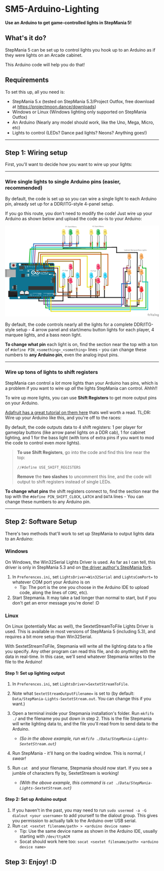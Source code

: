 # SM5-Arduino-Lighting
**Use an Arduino to get game-controlled lights in StepMania 5!**

## What's it do?
StepMania 5 can be set up to control lights you hook up to an Arduino as if they were lights on an Arcade cabinet.

This Arduino code will help you do that!



## Requirements
To set this up, all you need is:
 * StepMania 5.x (tested on StepMania 5.3/Project Outfox, free download at https://projectmoon.dance/downloads)
 * Windows or Linux (Windows lighting only supported on StepMania Outfox)
 * An Arduino (Nearly any model should work, like the Uno, Mega, Micro, etc)
 * Lights to control (LEDs? Dance pad lights? Neons? Anything goes!)

---

## Step 1: Wiring setup
First, you'll want to decide how you want to wire up your lights:

---

### Wire single lights to single Arduino pins (easier, recommended)
By default, the code is set up so you can wire a single light to each Arduino pin, already set up for a DDR/ITG-style 4-panel setup.

If you go this route, you don't need to modify the code! Just wire up your Arduino as shown below and upload the code as-is to your Arduino:

![Direct wiring diagram](/Wiring-Direct.png)

By default, the code controls nearly all the lights for a complete DDR/ITG-style setup - 4 arrow panel and start/menu button lights for each player, 4 marquee lights, and a bass neon light.

**To change what pin** each light is on, find the section near the top with a ton of `#define PIN_<something>_<something>` lines - you can change these numbers to **any Arduino pin**, even the analog input pins.


---

### Wire up tons of lights to shift registers
StepMania can control a *lot* more lights than your Arduino has pins, which is a problem if you want to wire up *all* the lights StepMania can control. Ahhh!!

To wire up more lights, you can use **Shift Registers** to get more output pins on your Arduino.

[Adafruit has a great tutorial on them here](https://learn.adafruit.com/adafruit-arduino-lesson-4-eight-leds/overview) thats well worth a read. TL;DR: Wire up your Arduino like this, and you're off to the races:



By default, the code outputs data to 4 shift registers: 1 per player for gameplay buttons (like arrow panel lights on a DDR cab), 1 for cabinet lighting, and 1 for the bass light (with tons of extra pins if you want to mod the code to control even *more* lights).

> **To use Shift Registers**, go into the code and find this line near the top:
> 
> ```//#define USE_SHIFT_REGISTERS```
> 
> **Remove** the **two slashes** to uncomment this line, and the code will output to shift registers instead of single LEDs.

**To change what pins** the shift registers connect to, find the section near the top with the `#define PIN_SHIFT_CLOCK`, `LATCH` and `DATA` lines - You can change these numbers to any Arduino pin.

---



## Step 2: Software Setup
There's two methods that'll work to set up StepMania to output lights data to an Arduino:

### Windows
On Windows, the Win32Serial Lights Driver is used. As far as I can tell, this driver is only in StepMania 5.3 and on [the driver author's StepMania fork](https://github.com/skogaby/stepmania/).

1) In `Preferences.ini`, set `LightsDriver=Win32Serial` and `LightsComPort=` to whatever COM port your Arduino is on 
   - Tip: The port is the one you choose in the Arduino IDE to upload code, along the lines of `COM2`, etc).
2) Start Stepmania. It may take a tad longer than normal to start, but if you don't get an error message you're done! :D


### Linux
On Linux (potentially Mac as well), the SextetStreamToFile Lights Driver is used. This is available in most versions of StepMania 5 (including 5.3), and requires a bit more setup than Win32Serial.

With SextetStreamToFile, Stepmania will write all the lighting data to a file you specify. Any other program can read this file, and do *anything* with the data in real-time. In this case, we'll send whatever Stepmania writes to the file to the Arduino!


#### Step 1: Set up lighting output

1) In `Preferences.ini`, set `LightsDriver=SextetStreamToFile`.

2) Note what `SextetStreamOutputFilename=` is set to (by default: `Data/StepMania-Lights-SextetStream.out`. You can change this if you want.)

2) Open a terminal inside your Stepmania installation's folder. Run `mkfifo ./` and the filename you put down in step 2. This is the file Stepmania will write lighting data to, and the file you'll read from to send data to the Arduino.
   - *(So in the above example, run `mkfifo ./Data/StepMania-Lights-SextetStream.out`)*

3) Run StepMania - it'll hang on the loading window. This is normal, *I swear!*

4) Run `cat ` and your filename, Stepmania should now start. If you see a jumble of characters fly by, SextetStream is working!
   - *(With the above example, this command is `cat ./Data/StepMania-Lights-SextetStream.out`)*


#### Step 2: Set up Arduino output

1) If you haven't in the past, you may need to run `sudo usermod -a -G dialout <your username>` to add yourself to the dialout group. This gives you permission to actually talk to the Arduino over USB serial.
2) Run `cat <sextet filename/path> > <arduino device name>`
   - Tip: Use the same device name as shown in the Arduino IDE, usually starting with `/dev/ttyACM`
   - Socat should work here too: `socat <sextet filename/path> <arduino device name>`


## Step 3: Enjoy! :D